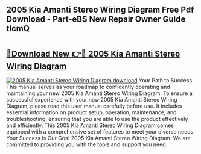 ## 2005 Kia Amanti Stereo Wiring Diagram Free Pdf Download - Part-eBS New Repair Owner Guide tIcmQ

# <h2><a href="http://dfpwdew.blite.top/?on=2005+Kia+Amanti+Stereo+Wiring+Diagram">🔗Download New 👉🔴 2005 Kia Amanti Stereo Wiring Diagram</a></h2>

[![2005 Kia Amanti Stereo Wiring Diagram download](https://i.imgur.com/lujVjoI.png)](http://dfpwdew.blite.top/?on=2005+Kia+Amanti+Stereo+Wiring+Diagram)
Your Path to Success This manual serves as your roadmap to confidently operating and maintaining your new 2005 Kia Amanti Stereo Wiring Diagram. To ensure a successful experience with your new 2005 Kia Amanti Stereo Wiring Diagram, please read this user manual carefully before use. It includes essential information on product setup, operation, maintenance, and troubleshooting, ensuring that you are able to use the product effectively and efficiently. This 2005 Kia Amanti Stereo Wiring Diagram comes equipped with a comprehensive set of features to meet your diverse needs. Your Success is Our Goal 2005 Kia Amanti Stereo Wiring Diagram. We are committed to providing you with the tools and support you need.
